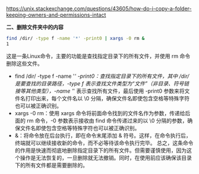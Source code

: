 https://unix.stackexchange.com/questions/43605/how-do-i-copy-a-folder-keeping-owners-and-permissions-intact


**二、删除文件夹中的内容**

```bash
find /dir/ -type f -name '*' -print0 | xargs -0 rm &
1
```


这是一条Linux命令，主要的功能是查找指定目录下的所有文件，并使用 rm 命令删除这些文件。

- find /dir/ -type f -name '*' -print0：查找指定目录下的所有文件，其中 /dir/ 是要查找的目录路径，-type f 表示查找文件类型为“文件”（非目录、符号链接等其他类型），-name '*' 表示查找所有文件，最后使用 -print0 参数来将文件名打印出来，每个文件名以 \0 分隔，确保文件名即使包含空格等特殊字符也可以被正确识别。
- xargs -0 rm：使用 xargs 命令将前面命令找到的文件名作为参数，传递给后面的 rm 命令，-0 参数表示接收由 find 命令传递过来的以 \0 分隔的参数，确保文件名即使包含空格等特殊字符也可以被正确识别。
- &：将命令放在后台执行，即在命令末尾添加 & 符号。这样，在命令执行后，终端就可以继续接收新的命令，而不必等待该命令执行完毕。
总之，这条命令的作用是快速而彻底地删除指定目录下的所有文件。但需要谨慎使用，因为这个操作是无法恢复的，一旦删除就无法撤销。同时，在使用前应该确保该目录下的所有文件都是需要删除的。

